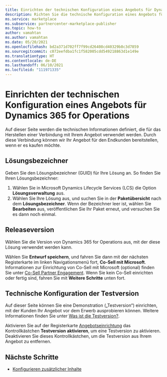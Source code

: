 ```yaml
---
title: Einrichten der technischen Konfiguration eines Angebots für Dynamics 365 for Operations in Microsoft AppSource (Azure Marketplace)
description: Richten Sie die technische Konfiguration eines Angebots für Dynamics 365 for Operations in Microsoft AppSource (Azure Marketplace) ein.
ms.service: marketplace
ms.subservice: partnercenter-marketplace-publisher
ms.topic: how-to
author: vamahtan
ms.author: vamahtan
ms.date: 05/20/2021
ms.openlocfilehash: bd2a371d702ff7f99cd26408cd40329b8c3d7859
ms.sourcegitcommit: c072eefdba1fc1f582005cdd549218863d1e149e
ms.translationtype: HT
ms.contentlocale: de-DE
ms.lasthandoff: 06/10/2021
ms.locfileid: "111971335"
---
```

# <a name="set-up-dynamics-365-for-operations-offer-technical-configuration"></a>Einrichten der technischen Konfiguration eines Angebots für Dynamics 365 for Operations

Auf dieser Seite werden die technischen Informationen definiert, die für das Herstellen einer Verbindung mit Ihrem Angebot verwendet werden. Durch diese Verbindung können wir Ihr Angebot für den Endkunden bereitstellen, wenn er es kaufen möchte.

## <a name="solution-identifier"></a>Lösungsbezeichner

Geben Sie den Lösungsbezeichner (GUID) für Ihre Lösung an. So finden Sie Ihren Lösungsbezeichner:

1. Wählen Sie in Microsoft Dynamics Lifecycle Services (LCS) die Option **Lösungsverwaltung** aus.
2. Wählen Sie Ihre Lösung aus, und suchen Sie in der **Paketübersicht** nach dem **Lösungsbezeichner**. Wenn der Bezeichner leer ist, wählen Sie **Bearbeiten** aus, veröffentlichen Sie Ihr Paket erneut, und versuchen Sie es dann noch einmal.

## <a name="release-version"></a>Releaseversion

Wählen Sie die Version von Dynamics 365 for Operations aus, mit der diese Lösung verwendet werden kann.

Wählen Sie **Entwurf speichern**, und fahren Sie dann mit der nächsten Registerkarte im linken Navigationsmenü fort, **Co-Sell mit Microsoft**. Informationen zur Einrichtung von Co-Sell mit Microsoft (optional) finden Sie unter [Co-Sell Partner Engagement](./co-sell-overview.md). Wenn Sie kein Co-Sell einrichten oder fertig sind, fahren Sie mit **Weitere Schritte** unten fort.

## <a name="test-drive-technical-configuration"></a>Technische Konfiguration der Testversion

Auf dieser Seite können Sie eine Demonstration („Testversion“) einrichten, mit der Kunden Ihr Angebot vor dem Erwerb ausprobieren können. Weitere Informationen finden Sie unter [Was ist die Testversion?](what-is-test-drive.md).

Aktivieren Sie auf der Registerkarte [Angebotseinrichtung](dynamics-365-operations-offer-setup.md#test-drive) das Kontrollkästchen **Testversion aktivieren**, um eine Testversion zu aktivieren. Deaktivieren Sie dieses Kontrollkästchen, um die Testversion aus Ihrem Angebot zu entfernen.

## <a name="next-steps"></a>Nächste Schritte

- [Konfigurieren zusätzlicher Inhalte](dynamics-365-operations-supplemental-content.md)